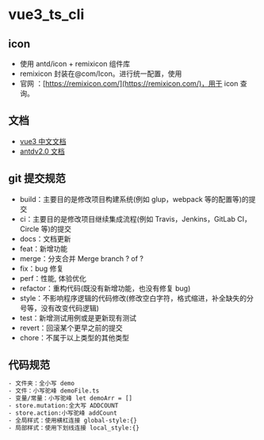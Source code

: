 # vue3_ts_cli

## icon

- 使用 antd/icon + remixicon 组件库
- remixicon 封装在@com/Icon。进行统一配置，使用
- 官网 ：[https://remixicon.com/](https://remixicon.com/)，用于 icon 查询。

## 文档

- [vue3 中文文档](https://vue-docs-next-zh-cn.netlify.app/)
- [antdv2.0 文档](https://2x.antdv.com/docs/vue/introduce-cn/)

## git 提交规范

- build：主要目的是修改项目构建系统(例如 glup，webpack 等的配置等)的提交
- ci：主要目的是修改项目继续集成流程(例如 Travis，Jenkins，GitLab CI，Circle 等)的提交
- docs：文档更新
- feat：新增功能
- merge：分支合并 Merge branch ? of ?
- fix：bug 修复
- perf：性能, 体验优化
- refactor：重构代码(既没有新增功能，也没有修复 bug)
- style：不影响程序逻辑的代码修改(修改空白字符，格式缩进，补全缺失的分号等，没有改变代码逻辑)
- test：新增测试用例或是更新现有测试
- revert：回滚某个更早之前的提交
- chore：不属于以上类型的其他类型

## 代码规范

```bash
- 文件夹：全小写 demo
- 文件：小写驼峰 demoFile.ts
- 变量/常量：小写驼峰 let demoArr = []
- store.mutation:全大写 ADDCOUNT
- store.action:小写驼峰 addCount
- 全局样式：使用横杠连接 global-style:{}
- 局部样式：使用下划线连接 local_style:{}
```
